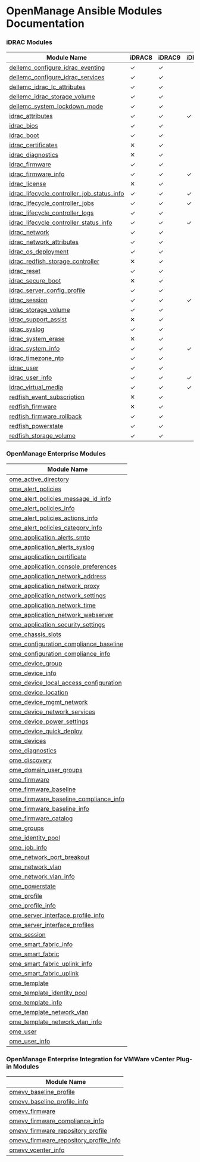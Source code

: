 <!--
Copyright (c) 2023 Dell Inc., or its subsidiaries. All Rights Reserved.

Licensed under the GPL, Version 3.0 (the "License");
you may not use this file except in compliance with the License.
You may obtain a copy of the License at

    https://www.gnu.org/licenses/gpl-3.0.txt
-->
# OpenManage Ansible Modules Documentation

### iDRAC Modules
| Module Name                                                                                          | iDRAC8 | iDRAC9 | iDRAC10 |
| ---------------------------------------------------------------------------------------------------- | ------ | ------ | ------ |
| [dellemc_configure_idrac_eventing](modules/dellemc_configure_idrac_eventing.rst)                     | ✓      | ✓      |
| [dellemc_configure_idrac_services](modules/dellemc_configure_idrac_services.rst)                     | ✓      | ✓      |
| [dellemc_idrac_lc_attributes](modules/dellemc_idrac_lc_attributes.rst)                               | ✓      | ✓      |
| [dellemc_idrac_storage_volume](modules/dellemc_idrac_storage_volume.rst)                             | ✓      | ✓      |
| [dellemc_system_lockdown_mode](modules/dellemc_system_lockdown_mode.rst)                             | ✓      | ✓      |
| [idrac_attributes](modules/idrac_attributes.rst)                                                     | ✓      | ✓      | ✓
| [idrac_bios](modules/idrac_bios.rst)                                                                 | ✓      | ✓      |
| [idrac_boot](modules/idrac_boot.rst)                                                                 | ✓      | ✓      |
| [idrac_certificates](modules/idrac_certificates.rst)                                                 | ✕      | ✓      |
| [idrac_diagnostics](modules/idrac_diagnostics.rst)                                                   | ✕      | ✓      |
| [idrac_firmware](modules/idrac_firmware.rst)                                                         | ✓      | ✓      |
| [idrac_firmware_info](modules/idrac_firmware_info.rst)                                               | ✓      | ✓      | ✓
| [idrac_license](modules/idrac_license.rst)                                                           | ✕      | ✓      |
| [idrac_lifecycle_controller_job_status_info](modules/idrac_lifecycle_controller_job_status_info.rst) | ✓      | ✓      | ✓      |
| [idrac_lifecycle_controller_jobs](modules/idrac_lifecycle_controller_jobs.rst)                       | ✓      | ✓      | ✓
| [idrac_lifecycle_controller_logs](modules/idrac_lifecycle_controller_logs.rst)                       | ✓      | ✓      |
| [idrac_lifecycle_controller_status_info](modules/idrac_lifecycle_controller_status_info.rst)         | ✓      | ✓      | ✓
| [idrac_network](modules/idrac_network.rst)                                                           | ✓      | ✓      |
| [idrac_network_attributes](modules/idrac_network_attributes.rst)                                     | ✓      | ✓      |
| [idrac_os_deployment](modules/idrac_os_deployment.rst)                                               | ✓      | ✓      |
| [idrac_redfish_storage_controller](modules/idrac_redfish_storage_controller.rst)                     | ✕      | ✓      |
| [idrac_reset](modules/idrac_reset.rst)                                                               | ✓      | ✓
| [idrac_secure_boot](modules/idrac_secure_boot.rst)                                                   | ✕      | ✓      |
| [idrac_server_config_profile](modules/idrac_server_config_profile.rst)                               | ✓      | ✓      |
| [idrac_session](modules/idrac_session.rst)                                                           | ✓      | ✓      | ✓
| [idrac_storage_volume](modules/idrac_storage_volume.rst)                                             | ✓      | ✓      |
| [idrac_support_assist](modules/idrac_support_assists.rst)                                            | ✕      | ✓      |
| [idrac_syslog](modules/idrac_syslog.rst)                                                             | ✓      | ✓      |
| [idrac_system_erase](modules/idrac_system_erase.rst)                                                 | ✕      | ✓      |
| [idrac_system_info](modules/idrac_system_info.rst)                                                   | ✓      | ✓      | ✓      |
| [idrac_timezone_ntp](modules/idrac_timezone_ntp.rst)                                                 | ✓      | ✓      |
| [idrac_user](modules/idrac_user.rst)                                                                 | ✓      | ✓      |
| [idrac_user_info](modules/idrac_user_info.rst)                                                       | ✓      | ✓      | ✓
| [idrac_virtual_media](modules/idrac_virtual_media.rst)                                               | ✓      | ✓      | ✓
| [redfish_event_subscription](modules/redfish_event_subscription.rst)                                 | ✕      | ✓      |
| [redfish_firmware](modules/redfish_firmware.rst)                                                     | ✕      | ✓      |
| [redfish_firmware_rollback](modules/redfish_firmware_rollback.rst)                                   | ✓      | ✓      |
| [redfish_powerstate](modules/redfish_powerstate.rst)                                                 | ✓      | ✓      |
| [redfish_storage_volume](modules/redfish_storage_volume.rst)                                         | ✓      | ✓      | 

### OpenManage Enterprise Modules

|  Module Name                                                                               |
| ------------------------------------------------------------------------------------------ |
| [ome_active_directory](modules/ome_active_directory.rst)                                   |
| [ome_alert_policies](modules/ome_alert_policies.rst)                                       |
| [ome_alert_policies_message_id_info](modules/ome_alert_policies_message_id_info.rst)       |
| [ome_alert_policies_info](modules/ome_alert_policies_info.rst)                             |
| [ome_alert_policies_actions_info](modules/ome_alert_policies_actions_info.rst)             |
| [ome_alert_policies_category_info](modules/ome_alert_policies_category_info.rst)           |
| [ome_application_alerts_smtp](modules/ome_application_alerts_smtp.rst)                     |
| [ome_application_alerts_syslog](modules/ome_application_alerts_syslog.rst)                 |
| [ome_application_certificate](modules/ome_application_certificate.rst)                     |
| [ome_application_console_preferences](modules/ome_application_console_preferences.rst)     |
| [ome_application_network_address](modules/ome_application_network_address.rst)             |
| [ome_application_network_proxy](modules/ome_application_network_proxy.rst)                 |
| [ome_application_network_settings](modules/ome_application_network_settings.rst)           |
| [ome_application_network_time](modules/ome_application_network_time.rst)                   |
| [ome_application_network_webserver](modules/ome_application_network_webserver.rst)         |
| [ome_application_security_settings](modules/ome_application_security_settings.rst)         |
| [ome_chassis_slots](modules/ome_chassis_slots.rst)                                         |
| [ome_configuration_compliance_baseline](modules/ome_configuration_compliance_baseline.rst) |
| [ome_configuration_compliance_info](modules/ome_configuration_compliance_info.rst)         |
| [ome_device_group](modules/ome_device_group.rst)                                           |
| [ome_device_info](modules/ome_device_info.rst)                                             |
| [ome_device_local_access_configuration](modules/ome_device_local_access_configuration.rst) |
| [ome_device_location](modules/ome_device_location.rst)                                     |
| [ome_device_mgmt_network](modules/ome_device_mgmt_network.rst)                             |
| [ome_device_network_services](modules/ome_device_network_services.rst)                     |
| [ome_device_power_settings](modules/ome_device_power_settings.rst)                         |
| [ome_device_quick_deploy](modules/ome_device_quick_deploy.rst)                             |
| [ome_devices](modules/ome_devices.rst)                                                     |
| [ome_diagnostics](modules/ome_diagnostics.rst)                                             |
| [ome_discovery](modules/ome_discovery.rst)                                                 |
| [ome_domain_user_groups](modules/ome_domain_user_groups.rst)                               |
| [ome_firmware](modules/ome_firmware.rst)                                                   |
| [ome_firmware_baseline](modules/ome_firmware_baseline.rst)                                 |
| [ome_firmware_baseline_compliance_info](modules/ome_firmware_baseline_compliance_info.rst) |
| [ome_firmware_baseline_info](modules/ome_firmware_baseline_info.rst)                       |
| [ome_firmware_catalog](modules/ome_firmware_catalog.rst)                                   |
| [ome_groups](modules/ome_groups.rst)                                                       |
| [ome_identity_pool](modules/ome_identity_pool.rst)                                         |
| [ome_job_info](modules/ome_job_info.rst)                                                   |
| [ome_network_port_breakout](modules/ome_network_port_breakout.rst)                         |
| [ome_network_vlan](modules/ome_network_vlan.rst)                                           |
| [ome_network_vlan_info](modules/ome_network_vlan_info.rst)                                 |
| [ome_powerstate](modules/ome_powerstate.rst)                                               |
| [ome_profile](modules/ome_profile.rst)                                                     |
| [ome_profile_info](modules/ome_profile_info.rst)                                           |
| [ome_server_interface_profile_info](modules/ome_server_interface_profile_info.rst)         |
| [ome_server_interface_profiles](modules/ome_server_interface_profiles.rst)                 |
| [ome_session](modules/ome_session.rst)                                                     |
| [ome_smart_fabric_info](modules/ome_smart_fabric_info.rst)                                 |
| [ome_smart_fabric](modules/ome_smart_fabric.rst)                                           |
| [ome_smart_fabric_uplink_info](modules/ome_smart_fabric_uplink_info.rst)                   |
| [ome_smart_fabric_uplink](modules/ome_smart_fabric_uplink.rst)                             |
| [ome_template](modules/ome_template.rst)                                                   |
| [ome_template_identity_pool](modules/ome_template_identity_pool.rst)                       |
| [ome_template_info](modules/ome_template_info.rst)                                         |
| [ome_template_network_vlan](modules/ome_template_network_vlan.rst)                         |
| [ome_template_network_vlan_info](modules/ome_template_network_vlan_info.rst)               |
| [ome_user](modules/ome_user.rst)                                                           |
| [ome_user_info](modules/ome_user_info.rst)                                                 |

### OpenManage Enterprise Integration for VMWare vCenter Plug-in Modules

|  Module Name                                                                                 |
| -------------------------------------------------------------------------------------------- |
| [omevv_baseline_profile](modules/omevv_baseline_profile.rst)                                 |
| [omevv_baseline_profile_info](modules/omevv_baseline_profile_info.rst)                       |
| [omevv_firmware](modules/omevv_firmware.rst)                                                 |
| [omevv_firmware_compliance_info](modules/omevv_firmware_compliance_info.rst)                 |
| [omevv_firmware_repository_profile](modules/omevv_firmware_repository_profile.rst)           |
| [omevv_firmware_repository_profile_info](modules/omevv_firmware_repository_profile_info.rst) |
| [omevv_vcenter_info](modules/omevv_vcenter_info.rst)                                         |